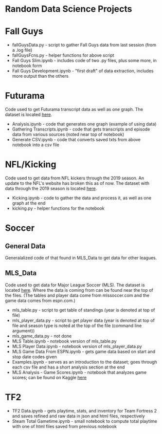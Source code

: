 # Random Data Science Projects

# Fall Guys
* fallGuysData.py - script to gather Fall Guys data from last session (from a .log file)
* fallGuysFcns.py - helper functions for above script
* Fall Guys Slim.ipynb - includes code of two .py files, plus some more, in notebook form
* Fall Guys Development.ipynb - "first draft" of data extraction, includes more output than the others

# Futurama
Code used to get Futurama transcript data as well as one graph. The dataset is located [here](https://www.kaggle.com/josephvm/futurama-seasons-16-transcripts). 
* Analysis.ipynb - code that generates one graph (example of using data)
* Gathering Transcripts.ipynb - code that gets transcripts and episode data from various sources (noted near top of notebook) 
* Generate CSV.ipynb - code that converts saved txts from above notebook into a csv file

# NFL/Kicking
Code used to get data from NFL kickers through the 2019 season. An update to the NFL's website has broken this as of now. 
The dataset with data through the 2019 season is located [here](https://www.kaggle.com/josephvm/nfl-kickers-data).
* Kicking.ipynb - code to gather the data and process it, as well as one graph at the end
* kicking.py - helper functions for the notebook

# Soccer
## General Data
Generalalized code of that found in MLS_Data to get data for other leagues. 

## MLS_Data
Code used to get data for Major League Soccer (MLS). The dataset is located [here](https://www.kaggle.com/josephvm/major-league-soccer-dataset).
Where the data is coming from can be found near the top of the files. 
(The tables and player data come from mlssoccer.com and the game data comes from espn.com.)  
* mls_table.py - script to get table of standings (year is denoted at top of file)
* mls_player_data.py - script to get player data (year is denoted at top of file and season type is noted at the top of the file (command line argument))
* mls_game_data.py - not done
* MLS Table.ipynb - notebook version of mls_table.py
* MLS Player Data.ipynb - notebook version of mls_player_data.py
* MLS Game Data From ESPN.ipynb - gets game data based on start and stop date codes given 
* Examples.ipynb - serves as an introduction to the dataset; goes through each csv file and has a short analysis section at the end
* MLS Analysis - Game Scores.ipynb - notebook that analyzes game scores; can be found on Kaggle [here](https://www.kaggle.com/josephvm/mls-analysis-game-scores)

# TF2
* TF2 Data.ipynb - gets playtime, stats, and inventory for Team Fortress 2 and saves refined and raw data in json and html files, respectively
* Steam Total Gametime.ipynb - small notebook to compute total playtime with one of html files saved from previous notebook
